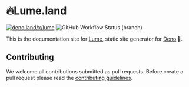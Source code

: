 # 🔥Lume.land

[![deno.land/x/lume](https://shield.deno.dev/x/lume)](https://deno.land/x/lume)
![GitHub Workflow Status (branch)](https://img.shields.io/github/workflow/status/lumeland/lume.land/Deploy/main?logo=github)

This is the documentation site for [Lume](https://lume.land/), static site
generator for [Deno](https://deno.land/) 🦕.

## Contributing

We welcome all contributions submitted as pull requests. Before create a pull
request please read the [contributing guidelines](CONTRIBUTING.md).
